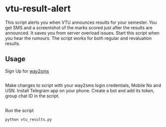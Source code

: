 # vtu-result-alert
This script alerts you when VTU announces results for your semester. You get SMS and a screentshot of the marks scored just after the results are announced. It saves you from server overload issues. Start this script when you hear the rumours. The script works for both regular and revaluation results.
## Usage
Sign Up for [way2sms](http://site21.way2sms.com/content/index.html?)
##
Make changes to script with your way2sms login credentials, Mobile No and USN. Install Telegram app on your phone. Create a bot and add its token, group chat ID in the script.
##
Run the script
```
python vtu_results.py
```
